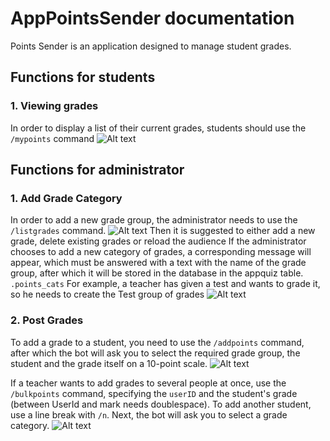 # AppPointsSender documentation

Points Sender is an application designed to manage student grades.

## Functions for students

### 1. Viewing grades

In order to display a list of their current grades, students should use the `/mypoints` command
![Alt text](image.png)

## Functions for administrator

### 1. Add Grade Category

In order to add a new grade group, the administrator needs to use the `/listgrades` command. 
![Alt text](image-1.png)
Then it is suggested to either add a new grade, delete existing grades or reload the audience
If the administrator chooses to add a new category of grades, a corresponding message will appear, which must be answered with a text with the name of the grade group, after which it will be stored in the database in the appquiz table. `.points_cats`
For example, a teacher has given a test and wants to grade it, so he needs to create the Test group of grades
![Alt text](image-3.png)

### 2. Post Grades

To add a grade to a student, you need to use the `/addpoints` command, after which the bot will ask you to select the required grade group, the student and the grade itself on a 10-point scale.
![Alt text](image-4.png)

If a teacher wants to add grades to several people at once, use the `/bulkpoints` command, specifying the `userID` and the student's grade (between UserId and mark needs doublespace). To add another student, use a line break with `/n`. Next, the bot will ask you to select a grade category.
![Alt text](image-5.png)
